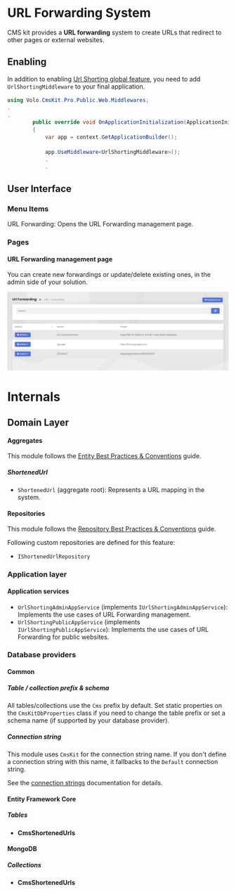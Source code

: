 # URL Forwarding System

CMS kit provides a **URL forwarding** system to create URLs that redirect to other pages or external websites.

## Enabling

In addition to enabling [Url Shorting global feature](index.md), you need to add `UrlShortingMiddleware` to your final application.

```csharp
using Volo.CmsKit.Pro.Public.Web.Middlewares;
.
.
        public override void OnApplicationInitialization(ApplicationInitializationContext context)
        {
            var app = context.GetApplicationBuilder();

            app.UseMiddleware<UrlShortingMiddleware>();
            .
            .
```

## User Interface

### Menu Items

URL Forwarding: Opens the URL Forwarding management page.

### Pages

#### URL Forwarding management page

You can create new forwardings or update/delete existing ones, in the admin side of your solution.

![url-forwarding-page](../../images/url-forwarding-page.png)

# Internals

## Domain Layer

#### Aggregates

This module follows the [Entity Best Practices & Conventions](https://docs.abp.io/en/abp/latest/Best-Practices/Entities) guide.

##### **ShortenedUrl**

- `ShortenedUrl` (aggregate root): Represents a URL mapping in the system.

#### Repositories

This module follows the [Repository Best Practices & Conventions](https://docs.abp.io/en/abp/latest/Best-Practices/Repositories) guide.

Following custom repositories are defined for this feature:

- `IShortenedUrlRepository`

### Application layer

#### Application services

- `UrlShortingAdminAppService` (implements `IUrlShortingAdminAppService`): Implements the use cases of URL Forwarding management.
- `UrlShortingPublicAppService` (implements `IUrlShortingPublicAppService`): Implements the use cases of URL Forwarding for public websites.

### Database providers

#### Common

##### Table / collection prefix & schema

All tables/collections use the `Cms` prefix by default. Set static properties on the `CmsKitDbProperties` class if you need to change the table prefix or set a schema name (if supported by your database provider).

##### Connection string

This module uses `CmsKit` for the connection string name. If you don't define a connection string with this name, it fallbacks to the `Default` connection string.

See the [connection strings](https://docs.abp.io/en/abp/latest/Connection-Strings) documentation for details.

#### Entity Framework Core

##### Tables

- **CmsShortenedUrls**

#### MongoDB

##### Collections

- **CmsShortenedUrls**
